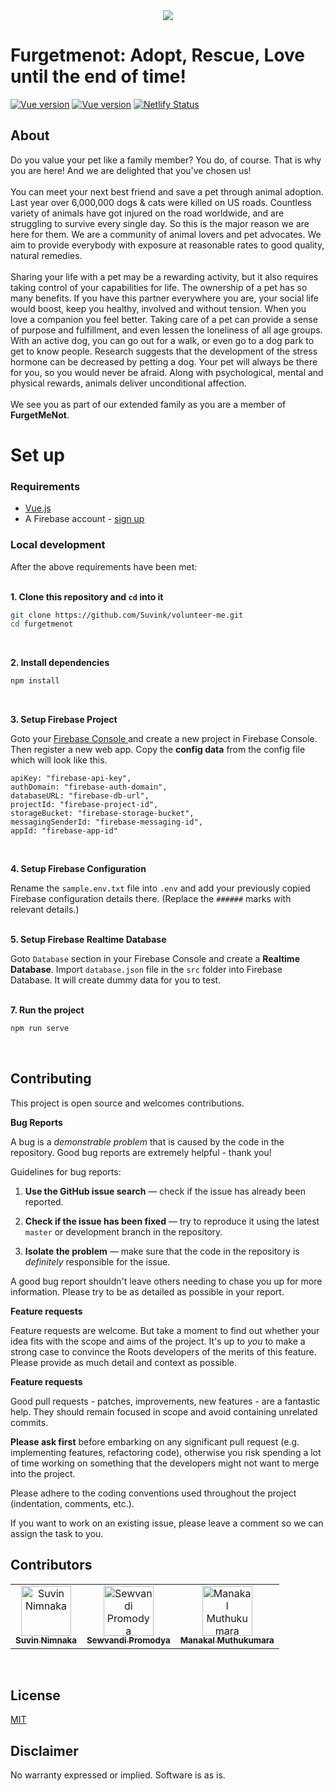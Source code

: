 <a  href="">
<center>
<img src="https://furgetmenot.netlify.app/img/logo-trans.e1698e73.png">
</center>
</a>
 
# Furgetmenot: Adopt, Rescue, Love until the end of time!

[![Vue version](https://img.shields.io/badge/Vue-v2-brightgreen)]()
[![Vue version](https://img.shields.io/badge/Licence-MIT-orange)]()
[![Netlify Status](https://api.netlify.com/api/v1/badges/53a46d7e-6fd6-41a9-89b9-ffef8a157371/deploy-status)](https://app.netlify.com/sites/furgetmenot/deploys)

## About

Do you value your pet like a family member? You do, of course. That is why you are here! And we are delighted that you've chosen us! <br><br>
You can meet your next best friend and save a pet through animal adoption.
Last year over 6,000,000 dogs & cats were killed on US roads. Countless variety of animals have got injured on the road worldwide, and are struggling to survive every single day. So this is the major reason we are here for them. We are a community of animal lovers and pet advocates.
We aim to provide everybody with exposure at reasonable rates to good quality, natural remedies.<br><br>
Sharing your life with a pet may be a rewarding activity, but it also requires taking control of your capabilities for life.
The ownership of a pet has so many benefits. If you have this partner everywhere you are, your social life would boost, keep you healthy, involved and without tension.
When you love a companion you feel better.
Taking care of a pet can provide a sense of purpose and fulfillment, and even lessen the loneliness of all age groups.
With an active dog, you can go out for a walk, or even go to a dog park to get to know people. Research suggests that the development of the stress hormone can be decreased by petting a dog. Your pet will always be there for you, so you would never be afraid.
Along with psychological, mental and physical rewards, animals deliver unconditional affection.<br><br>
We see you as part of our extended family as you are a member of <strong>FurgetMeNot</strong>.



# Set up


### Requirements

- [Vue.js](https://vuejs.org/v2/guide/installation.html)
- A Firebase account - [sign up](https://console.firebase.google.com/)


### Local development

After the above requirements have been met: 
<br><br>

<b>1. Clone this repository and `cd` into it</b>

```bash
git clone https://github.com/Suvink/volunteer-me.git
cd furgetmenot
```
<br>

<b>2. Install dependencies</b>

```bash
npm install
```
<br>

<b>3. Setup Firebase Project</b>

Goto your <a href="">Firebase Console </a>and create a new project in Firebase Console. Then register a new web app.
Copy the **config data** from the config file which will look like this.
```
apiKey: "firebase-api-key",
authDomain: "firebase-auth-domain",
databaseURL: "firebase-db-url",
projectId: "firebase-project-id",
storageBucket: "firebase-storage-bucket",
messagingSenderId: "firebase-messaging-id",
appId: "firebase-app-id"
```
<br>

<b>4. Setup Firebase Configuration</b>

Rename the `sample.env.txt` file into `.env` and add your previously copied Firebase configuration details there. (Replace the `######` marks with relevant details.)
<br>
<br>

<b>5. Setup Firebase Realtime Database</b>

Goto `Database` section in your Firebase Console and create a **Realtime Database**. Import `database.json` file in the `src` folder into Firebase Database. It will create dummy data for you to test.
<br>
<br>

<b>7. Run the project </b>

```bash
npm run serve
```
<br>



## Contributing

This project is open source and welcomes contributions. 

<b>Bug Reports</b><br>

A bug is a _demonstrable problem_ that is caused by the code in the repository.
Good bug reports are extremely helpful - thank you!

Guidelines for bug reports:

1. **Use the GitHub issue search** &mdash; check if the issue has already been
   reported.

2. **Check if the issue has been fixed** &mdash; try to reproduce it using the
   latest `master` or development branch in the repository.

3. **Isolate the problem** &mdash; make sure that the code in the repository is
_definitely_ responsible for the issue.

A good bug report shouldn't leave others needing to chase you up for more
information. Please try to be as detailed as possible in your report.

<b>Feature requests</b><br>

Feature requests are welcome. But take a moment to find out whether your idea
fits with the scope and aims of the project. It's up to *you* to make a strong
case to convince the Roots developers of the merits of this feature. Please
provide as much detail and context as possible.

<b>Feature requests</b><br>

Good pull requests - patches, improvements, new features - are a fantastic
help. They should remain focused in scope and avoid containing unrelated
commits.

**Please ask first** before embarking on any significant pull request (e.g.
implementing features, refactoring code), otherwise you risk spending a lot of
time working on something that the developers might not want to merge into the
project.

Please adhere to the coding conventions used throughout the project (indentation,
comments, etc.).

If you want to work on an existing issue, please leave a comment so we can assign the task to you.


## Contributors

<table>
    <tr>
        <td align="center"><a href="https://github.com/Suvink"><img src="https://avatars0.githubusercontent.com/u/10671497?s=460&u=2688fb382fbc91bc1874b4e233e6e58191d017c9&v=4"
                    width="80px;" alt="Suvin Nimnaka" /><br /><sub><b>Suvin Nimnaka</b></sub></a><br />
        </td>
        <td align="center"><a href="https://github.com/Sewvandiii"><img
                    src="https://avatars0.githubusercontent.com/u/61576355?s=460&u=09001c20e83270ee3afd81a692f4b865f61441eb&v=4" width="80px;"
                    alt="Sewvandi Promodya" /><br /><sub><b>Sewvandi Promodya</b></sub></a>
        </td>
        <td align="center"><a href="https://twitter.com/Muthuuuuuuu"><img
                    src="https://pbs.twimg.com/profile_images/1244731690192257025/SlZR1VTp_400x400.jpg" width="80px;"
                    alt="Manakal Muthukumara" /><br /><sub><b>Manakal Muthukumara</b></sub></a><br />
        </td>
</table>

<br>

## License

[MIT](http://www.opensource.org/licenses/mit-license.html)

## Disclaimer

No warranty expressed or implied. Software is as is.
